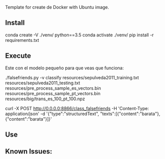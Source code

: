 Template for create de Docker with Ubuntu image.

## Install
conda create -V ./venv/ python==3.5
conda activate ./venv/
pip install -r requirements.txt

## Execute


Este con el modelo pequeño para que veas que funciona:

./falsefriends.py -v classify  resources/sepulveda2011_training.txt resources/sepulveda2011_testing.txt resources/pre_process_sample_es_vectors.bin resources/pre_process_sample_pt_vectors.bin resources/big/trans_es_100_pt_100.npz

curl -X POST http://0.0.0.0:8866/class_falsefriends -H 'Content-Type: application/json' -d '{"type":"structuredText", "texts":[{"content":"barata"},{"content":"barata"}]}'



## Use

## Known Issues:
